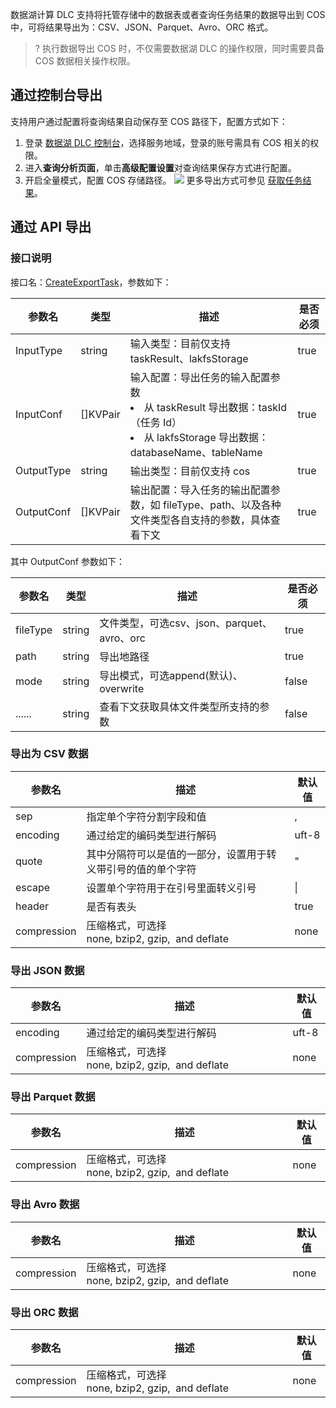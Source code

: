 数据湖计算 DLC 支持将托管存储中的数据表或者查询任务结果的数据导出到 COS中，可将结果导出为：CSV、JSON、Parquet、Avro、ORC 格式。
>? 执行数据导出 COS 时，不仅需要数据湖 DLC 的操作权限，同时需要具备 COS 数据相关操作权限。


## 通过控制台导出
支持用户通过配置将查询结果自动保存至 COS 路径下，配置方式如下：
1. 登录 [数据湖 DLC 控制台](https://console.cloud.tencent.com/dlc)，选择服务地域，登录的账号需具有 COS 相关的权限。
2. 进入**查询分析页面**，单击**高级配置设置**对查询结果保存方式进行配置。
3. 开启全量模式，配置 COS 存储路径。
![](https://qcloudimg.tencent-cloud.cn/raw/a088d81e03c4888ae68390acb155f7bd.png)
更多导出方式可参见 [获取任务结果](https://cloud.tencent.com/document/product/1342/61872)。

## 通过 API 导出
### 接口说明
接口名：[CreateExportTask](https://cloud.tencent.com/document/api/1342/71477)，参数如下：
<table>
<thead>
<tr>
<th >参数名</th>
<th >类型</th>
<th >描述</th>
<th >是否必须</th>
</tr>
</thead>
<tbody>
<tr>
<td>InputType</td>
<td>string</td>
<td>	输入类型：目前仅支持 taskResult、lakfsStorage	</td>
<td>true</td>
</tr>
<tr>
<td>InputConf</td>
<td>[]KVPair</td>
<td>输入配置：导出任务的输入配置参数
<li>从 taskResult 导出数据：taskId（任务 Id）</li>
<li>从 lakfsStorage 导出数据：databaseName、tableName	</li>
</td>
<td>true</td>
</tr>
<tr>
<td>OutputType</td>
<td>string</td>
<td>输出类型：目前仅支持 cos	</td>
<td>true</td>
</tr>
<tr>
<td>OutputConf</td>
<td>	[]KVPair</td>
<td>输出配置：导入任务的输出配置参数，如 fileType、path、以及各种文件类型各自支持的参数，具体查看下文	</td>
<td>true</td>
</tr>
</tbody>
</table>

其中 OutputConf 参数如下：
			
| 参数名 | 类型 | 描述 |  是否必须 |
|---------|---------|---------| ---------|
| fileType| 	string	| 文件类型，可选csv、json、parquet、avro、orc	| true| 
| path	| string	| 导出地路径	| true| 
| mode	| string	| 导出模式，可选append(默认)、overwrite	| false| 
| ......	| string	| 查看下文获取具体文件类型所支持的参数	| false| 

### 导出为 CSV 数据

| 参数名 | 描述 | 默认值 |
|---------|---------|---------|
| sep | 指定单个字符分割字段和值 | , |
| encoding	| 通过给定的编码类型进行解码	| uft-8| 
| quote	| 其中分隔符可以是值的一部分，设置用于转义带引号的值的单个字符	| "| 
| escape	| 设置单个字符用于在引号里面转义引号	| \| 
| header	| 是否有表头	| true| 
| compression	| 压缩格式，可选择 none, bzip2, gzip,  and deflate	| none| 

### 导出 JSON 数据

| 参数名 | 描述 | 默认值 |
|---------|---------|---------|
| encoding	| 通过给定的编码类型进行解码	| uft-8| 
| compression	| 压缩格式，可选择 none, bzip2, gzip,  and deflate	| none| 


### 导出 Parquet 数据

| 参数名 | 描述 | 默认值 |
|---------|---------|---------|
| compression	| 压缩格式，可选择 none, bzip2, gzip,  and deflate	| none| 

### 导出 Avro 数据

| 参数名 | 描述 | 默认值 |
|---------|---------|---------|
| compression	| 压缩格式，可选择 none, bzip2, gzip,  and deflate	| none| 

### 导出 ORC 数据

| 参数名 | 描述 | 默认值 |
|---------|---------|---------|
| compression	| 压缩格式，可选择 none, bzip2, gzip,  and deflate	| none| 
